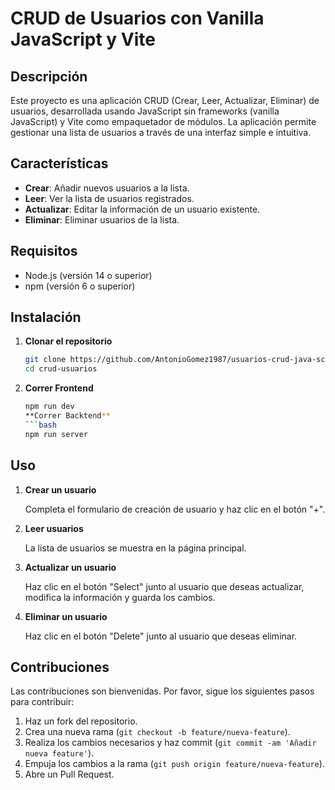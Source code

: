 # CRUD de Usuarios con Vanilla JavaScript y Vite

## Descripción

Este proyecto es una aplicación CRUD (Crear, Leer, Actualizar, Eliminar) de usuarios, desarrollada usando JavaScript sin frameworks (vanilla JavaScript) y Vite como empaquetador de módulos. La aplicación permite gestionar una lista de usuarios a través de una interfaz simple e intuitiva.

## Características

- **Crear**: Añadir nuevos usuarios a la lista.
- **Leer**: Ver la lista de usuarios registrados.
- **Actualizar**: Editar la información de un usuario existente.
- **Eliminar**: Eliminar usuarios de la lista.

## Requisitos

- Node.js (versión 14 o superior)
- npm (versión 6 o superior)

## Instalación

1. **Clonar el repositorio**

   ```bash
   git clone https://github.com/AntonioGomez1987/usuarios-crud-java-script-vanilla.git
   cd crud-usuarios

2. **Correr Frontend**
    ```bash
   npm run dev
   **Correr Backtend**
   ```bash
   npm run server

## Uso

1. **Crear un usuario**

   Completa el formulario de creación de usuario y haz clic en el botón "+".

2. **Leer usuarios**

   La lista de usuarios se muestra en la página principal.

3. **Actualizar un usuario**

   Haz clic en el botón "Select" junto al usuario que deseas actualizar, modifica la información y guarda los cambios.

4. **Eliminar un usuario**

   Haz clic en el botón "Delete" junto al usuario que deseas eliminar.

## Contribuciones

Las contribuciones son bienvenidas. Por favor, sigue los siguientes pasos para contribuir:

1. Haz un fork del repositorio.
2. Crea una nueva rama (`git checkout -b feature/nueva-feature`).
3. Realiza los cambios necesarios y haz commit (`git commit -am 'Añadir nueva feature'`).
4. Empuja los cambios a la rama (`git push origin feature/nueva-feature`).
5. Abre un Pull Request.
